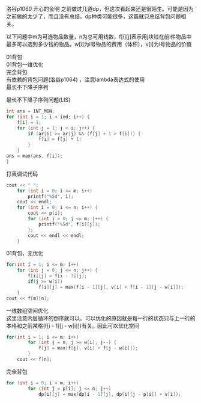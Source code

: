 洛谷p1060 开心的金明
之前做过几道dp，但这次看起来还是很陌生。可能是因为之前做的太少了，而且没有总结。dp种类可能很多，这篇就只总结背包问题相关。  

以下问题中m为可选物品数量，n为总可用钱数，f[i][j]表示用j块钱在前i件物品中最多可以选到多少钱的物品。w[i]为i号物品的费用（体积），v[i]为i号物品的价值


01背包  
01背包一维优化  
完全背包  
有依赖的背包问题(洛谷p1064) ，注意lambda表达式的使用  
最长不下降子序列  


最长不下降子序列问题(LIS)  
```cpp
int ans = INT_MIN;
for (int i = 1; i < ind; i++) {
	f[i] = 1;
	for (int j = 1; j < i; j++) {
		if (ar[i] >= ar[j] && (f[j] + 1 > f[i])) {
			f[i] = f[j] + 1;
		}
	}
ans = max(ans, f[i]);
}

```

打表调试代码  

```cpp
cout << " ";
	for (int i = 0; i <= m; i++)
		printf("%5d", i);
	cout << endl;
	for (int i = 0; i <= n; i++) {
		cout << p[i]; 
		for (int j = 0; j <= m; j++) {
			printf("%5d", f[i][j]);
		}; 
		cout << endl << endl;
	}
```

  
01背包，无优化
```cpp
for(int i = 1; i <= m; i++)
	for (int j = 0; j <= n; j++) {
		f[i][j] = f[i - 1][j];
		if(j >= w[i])
			f[i][j] = max(f[i - 1][j], v[i] + f[i - 1][j - w[i]]);
	}
cout << f[m][n];
```

一维数组空间优化  
这里注意内层循环的倒序就可以。可以优化的原因就是每一行的状态只与上一行的本格和之前某格(f[i - 1][j - w[i]])有关。因此可以优化空间
```cpp
for(int i = 1; i <= m; i++)
		for (int j = n; j >= w[i]; j--) {
			f[j] = max(f[j], v[i] + f[j - w[i]]);
		}
	cout << f[n];
```

完全背包
```cpp
for (int i = 0; i < m; i++)
		for (int j = p[i]; j <= n; j++)
			dp[i][j] = max(dp[i - 1][j], dp[i][j - p[i]] + v[i]);
```
